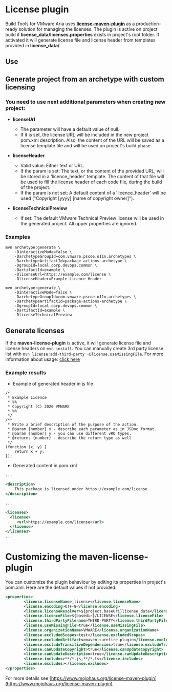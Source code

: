 # License plugin

Build Tools for VMware Aria uses **[license-maven-plugin](https://www.mojohaus.org/license-maven-plugin/index.html)** as a production-ready solution for managing the licenses.
The plugin is active on project build if **license_data/licenses.properties** exists in project's root folder.
If activated it will generate license file and license header from templates provided in **license_data/**.

## Use

## Generate project from an archetype with custom licensing
### You need to use next additional parameters when creating new project:

* **licenseUrl**
  * The parameter will have a default value of null.
  * If it is set, the license URL will be included in the new project pom.xml description.
  Also, the content of the URL will be saved as a license template file and will be used on project's build phase.

* **licenseHeader**
  * Valid value: Either text or URL.
  * If the param is set: The text, or the content of the provided URL, will be stored in a 'licence_header' template. The content of that file will be used to fill the license header of each code file, during the build of the project.
  * If the param is not set: A default content of a 'licence_header' will be used ("Copyright [yyyy] [name of copyright owner]").

* **licenseTechnicalPreview**
  * If set: The default VMware Technical Preview license will be used in the generated project. All upper properties are ignored.

### Examples
```shell script
mvn archetype:generate \
    -DinteractiveMode=false \
    -DarchetypeGroupId=com.vmware.pscoe.o11n.archetypes \
    -DarchetypeArtifactId=package-actions-archetype \
    -DgroupId=local.corp.devops.common \
    -DartifactId=example \
    -DlicenseUrl=https://example.com/license \
    -DlicenseHeader=Example Licence Header
```
```shell script
mvn archetype:generate \
    -DinteractiveMode=false \
    -DarchetypeGroupId=com.vmware.pscoe.o11n.archetypes \
    -DarchetypeArtifactId=package-actions-archetype \
    -DgroupId=local.corp.devops.common \
    -DartifactId=example \
    -DlicenseTechnicalPreview
```
## Generate licenses
If the **maven-license-plugin** is active, it will generate license file and license headers on ```mvn install```.
You can manually create 3rd party license list with ```mvn license:add-third-party -Dlicense.useMissingFile```.
For more information about usage: [click here](https://www.mojohaus.org/license-maven-plugin/usage.html)
### Example results
* Example of generated header in js file
```jshelllanguage
/*
 * Example Licence
 * %%
 * Copyright (C) 2020 VMWARE
 * %%
 */
/**
 * Write a brief description of the purpose of the action.
 * @param {number} x - describe each parameter as in JSDoc format.
 * @param {number} y - you can use different vRO types.
 * @returns {number} - describe the return type as well
 */
(function (x, y) {
    return x + y;
});
```
* Generated content in pom.xml
```xml
...

<description>
	This package is licensed under https://example.com/license
</description>

...

<licenses>
  <license>
     <url>https://example.com/license</url>
  </license>
</licenses>
...
```

# Customizing the maven-license-plugin

You can customize the plugin behaviour by editing its properties in project's pom.xml. Here are the default values if not provided:
```xml
<properties>
        <license.licenseName>_license</license.licenseName>
        <license.encoding>UTF-8</license.encoding>
        <license.licenseResolver>${project.baseUri}license_data</license.licenseResolver>
        <license.licenceFile>${basedir}/LICENSE</license.licenceFile>
        <license.thirdPartyFilename>THIRD-PARTY</license.thirdPartyFilename>
        <license.useMissingFile>true</license.useMissingFile>
        <license.organizationName>VMWARE</license.organizationName>
        <license.excludedScopes>test</license.excludedScopes>
        <license.excludedArtifacts>maven-surefire-plugin</license.excludedArtifacts>
        <license.excludeTransitiveDependencies>true</license.excludeTransitiveDependencies>
        <license.canUpdateCopyright>true</license.canUpdateCopyright>
        <license.canUpdateDescription>true</license.canUpdateDescription>
        <license.includes>**/*.js,**/*.ts</license.includes>
        <license.excludes></license.excludes>
</properties>
```
For more details see [https://www.mojohaus.org/license-maven-plugin](https://www.mojohaus.org/license-maven-plugin)